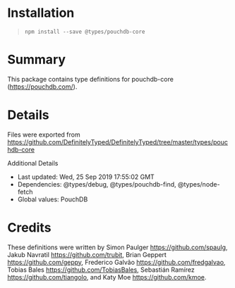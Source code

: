 # Installation
> `npm install --save @types/pouchdb-core`

# Summary
This package contains type definitions for pouchdb-core (https://pouchdb.com/).

# Details
Files were exported from https://github.com/DefinitelyTyped/DefinitelyTyped/tree/master/types/pouchdb-core

Additional Details
 * Last updated: Wed, 25 Sep 2019 17:55:02 GMT
 * Dependencies: @types/debug, @types/pouchdb-find, @types/node-fetch
 * Global values: PouchDB

# Credits
These definitions were written by Simon Paulger <https://github.com/spaulg>, Jakub Navratil <https://github.com/trubit>, Brian Geppert <https://github.com/geppy>, Frederico Galvão <https://github.com/fredgalvao>, Tobias Bales <https://github.com/TobiasBales>, Sebastián Ramírez <https://github.com/tiangolo>, and Katy Moe <https://github.com/kmoe>.
